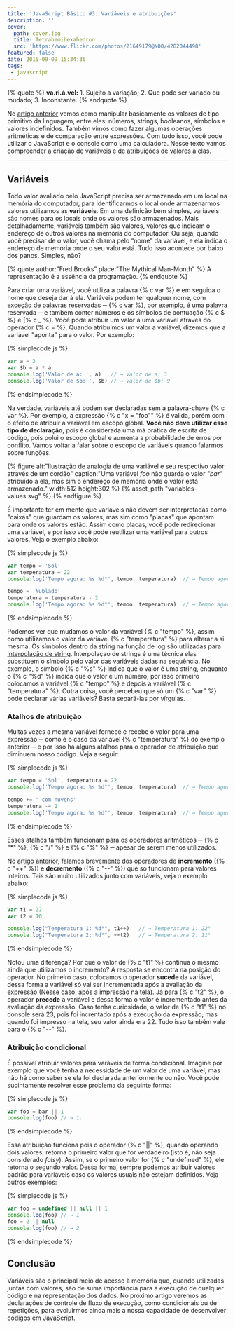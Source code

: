 ```yaml
---
title: 'JavaScript Básico #3: Variáveis e atribuições'
description: ''
cover:
  path: cover.jpg
  title: Tetrahemihexahedron
  src: 'https://www.flickr.com/photos/21649179@N00/4282044498'
featured: false
date: 2015-09-09 15:34:36
tags:
 - javascript
---
```

{% quote   %}
**va.ri.á.vel:** 1. Sujeito a variação; 2. Que pode ser variado ou mudado; 3. Inconstante.
{% endquote %}

No [artigo anterior](http://maxroecker.com/javascript-basico-2/) vemos como manipular basicamente os valores de tipo primitivo da linguagem, entre eles: números, strings, booleanos, símbolos e valores indefinidos. Também vimos como fazer algumas operações aritméticas e de comparação entre expressões. Com tudo isso, você pode utilizar o JavaScript e o console como uma calculadora. Nesse texto vamos compreender a criação de variáveis e de atribuições de valores à elas.

---
## Variáveis

Todo valor avaliado pelo JavaScript precisa ser armazenado em um local na memória do computador, para identificarmos o local onde armazenarmos valores utilizamos as **variáveis**. Em uma definição bem simples, variáveis são nomes para os locais onde os valores são armazenados. Mais detalhadamente, variáveis também são valores, valores que indicam o endereço de outros valores na memória do computador. Ou seja, quando você precisar de o valor, você chama pelo “nome” da variável, e ela indica o endereço de memória onde o seu valor está. Tudo isso acontece por baixo dos panos. Simples, não?

{% quote author:"Fred Brooks" place:"The Mythical Man-Month"   %}
A representação é a essência da programação.
{% endquote %}

Para criar uma variável, você utiliza a palavra {% c var %} e em seguida o nome que deseja dar à ela. Variáveis podem ter qualquer nome, com exceção de palavras reservadas ─ {% c var %}, por exemplo, é uma palavra reservada ─ e também conter números e os símbolos de pontuação {% c $ %} e {% c _ %}. Você pode atribuir um valor à uma variável através do operador {% c = %}. Quando atribuímos um valor a variável, dizemos que a variável "aponta" para o valor. Por exemplo:


{% simplecode js %}
``` js
var a = 3
var $b = a * a
console.log('Valor de a: ', a)   // → Valor de a: 3
console.log('Valor de $b: ', $b) // → Valor de $b: 9
```
{% endsimplecode %}


Na verdade, variáveis até podem ser declaradas sem a palavra-chave {% c var %}. Por exemplo, a expressão {% c "x = \"foo\"" %} é valida, porém com o efeito de atribuir a variável em escopo global. **Você não deve utilizar esse tipo de declaração**, pois é considerada uma má prática de escrita de código, pois polui o escopo global e aumenta a probabilidade de erros por conflito. Vamos voltar a falar sobre o escopo de variáveis quando falarmos sobre funções.

{% figure alt:"Ilustração de analogia de uma variável e seu respectivo valor através de um cordão" caption:"Uma variável *foo* não guarda o valor *"bar"* atribuído a ela, mas sim o endereço de memória onde o valor está armazenado." width:512 height:302 %}
{% asset_path "variables-values.svg" %}
{% endfigure %}

É importante ter em mente que variáveis não devem ser interpretadas como "caixas" que guardam os valores, mas sim como "placas" que apontam para onde os valores estão. Assim como placas, você pode redirecionar uma variável, e por isso você pode reutilizar uma variável para outros valores. Veja o exemplo abaixo:

{% simplecode js %}
``` js
var tempo = 'Sol'
var temperatura = 22
console.log('Tempo agora: %s %d°', tempo, temperatura)  // → Tempo agora: Sol 22°

tempo = 'Nublado'
temperatura = temperatura - 2
console.log('Tempo agora: %s %d°', tempo, temperatura)  // → Tempo agora: Nublado 20°
```
{% endsimplecode %}

Podemos ver que mudamos o valor da variável {% c "tempo" %}, assim como utilizamos o valor da variável {% c "temperatura" %} para alterar a si mesma. Os símbolos dentro da string na função de log são utilizadas para [interpolação de string](https://en.wikipedia.org/wiki/String_interpolation). Interpolaçao de strings é uma técnica elas substituem o símbolo pelo valor das variáveis dadas na sequência. No exemplo, o símbolo {% c "%s" %} indica que o valor é uma string, enquanto o {% c "%d" %} indica que o valor é um número; por isso primeiro colocamos a variável {% c "tempo" %} e depois a variável {% c "temperatura" %}. Outra coisa, você percebeu que só um {% c "var" %} pode declarar várias variáveis? Basta separá-las por vírgulas.

### Atalhos de atribuição

Muitas vezes a mesma variável fornece e recebe o valor para uma expressão ─ como é o caso da variável {% c "temperatura" %} do exemplo anterior ─ e por isso há alguns atalhos para o operador de atribuição que diminuem nosso código. Veja a seguir:

{% simplecode js %}
``` js
var tempo = 'Sol', temperatura = 22
console.log('Tempo agora: %s %d°', tempo, temperatura)  // → Tempo agora: Sol 22°

tempo += ' com nuvens'
temperatura -= 2
console.log('Tempo agora: %s %d°', tempo, temperatura)  // → Tempo agora: Sol com nuvens 20°
```
{% endsimplecode %}

Esses atalhos também funcionam para os operadores aritméticos ─ {% c "\*" %}, {% c "\/" %} e {% c "\%" %} ─ apesar de serem menos utilizados.

No [artigo anterior](http://maxroecker.com/javascript-basico-2/), falamos brevemente dos operadores de **incremento** ({% c "++" %}) e **decremento** ({% c "--" %}) que só funcionam para valores inteiros. Tais são muito utilizados junto com variáveis, veja o exemplo abaixo:

{% simplecode js %}
``` js
var t1 = 22
var t2 = 10

console.log("Temperatura 1: %d°", t1++)   // → Temperatura 1: 22°
console.log("Temperatura 2: %d°", ++t2)   // → Temperatura 2: 11°
```
{% endsimplecode %}

Notou uma diferença? Por que o valor de {% c "t1" %} continua o mesmo ainda que utilizamos o incremento? A resposta se encontra na posição do operador. No primeiro caso, colocamos o operador **sucede** da variável, dessa forma a variável só vai ser incrementada após a avaliação da expressão (Nesse caso, após a impressão na tela). Já para {% c "t2" %}, o operador **precede** a variável e dessa forma o valor é incrementado antes da avaliação da expressão. Caso tenha curiosidade, o valor de {% c "t1" %} no console será 23, pois foi increntado após a execução da expressão; mas quando foi impresso na tela, seu valor ainda era 22. Tudo isso também vale para o {% c "--" %}.


### Atribuição condicional

É possível atribuir valores para varáveis de forma condicional. Imagine por exemplo que você tenha a necessidade de um valor de uma variável, mas não há como saber se ela foi declarada anteriormente ou não. Você pode sucintamente resolver esse problema da seguinte forma:

{% simplecode js %}
``` js
var foo = bar || 1
console.log(foo) // → 1;
```
{% endsimplecode %}

Essa atribuição funciona pois o operador {% c "||" %}, quando operando dois valores, retorna o primeiro valor que for verdadeiro (isto é, não seja considerado *falsy*). Assim, se o primeiro valor for {% c "undefined" %}, ele retorna o segundo valor. Dessa forma, sempre podemos atribuir valores padrão para variáveis caso os valores usuais não estejam definidos. Veja outros exemplos:

{% simplecode js %}
``` js
var foo = undefined || null || 1
console.log(foo) // → 1
foo = 2 || null
console.log(foo) // → 2
```
{% endsimplecode %}

## Conclusão

Variáveis são o principal meio de acesso à memória que, quando utilizadas juntas com valores, são de suma importância para a execução de qualquer código e na representação dos dados. No próximo artigo veremos as declarações de controle de fluxo de execução, como condicionais ou de repetições, para evoluirmos ainda mais a nossa capacidade de desenvolver códigos em JavaScript.
